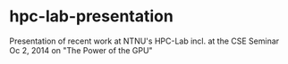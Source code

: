 hpc-lab-presentation
====================

Presentation of recent work at NTNU's HPC-Lab incl. at the CSE Seminar Oc 2, 2014 on "The Power of the GPU"
